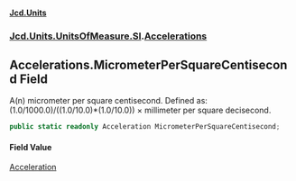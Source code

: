 #### [Jcd.Units](index.md 'index')
### [Jcd.Units.UnitsOfMeasure.SI](Jcd.Units.UnitsOfMeasure.SI.md 'Jcd.Units.UnitsOfMeasure.SI').[Accelerations](Accelerations.md 'Jcd.Units.UnitsOfMeasure.SI.Accelerations')

## Accelerations.MicrometerPerSquareCentisecond Field

A(n) micrometer per square centisecond. Defined as: (1.0/1000.0)/((1.0/10.0)*(1.0/10.0)) × millimeter per square decisecond.

```csharp
public static readonly Acceleration MicrometerPerSquareCentisecond;
```

#### Field Value
[Acceleration](Acceleration.md 'Jcd.Units.UnitTypes.Acceleration')